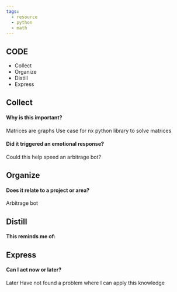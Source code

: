 ```yaml
---
tags:
  - resource
  - python
  - math
---
```

## CODE

- Collect
- Organize
- Distill
- Express
## Collect

#### Why is this important?
Matrices are graphs
Use case for nx python library to solve matrices 

#### Did it triggered an emotional response?
Could this help speed an arbitrage bot?

## Organize

#### Does it relate to a project or area?
Arbitrage bot

## Distill

#### This reminds me of:

## Express

#### Can I act now or later?
Later
Have not found a problem where I can apply this knowledge


